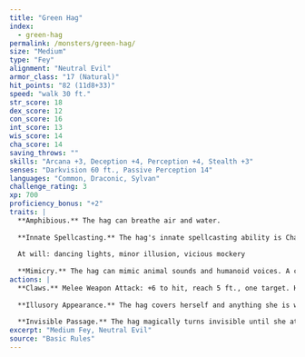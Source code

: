 ```yaml
---
title: "Green Hag"
index:
  - green-hag
permalink: /monsters/green-hag/
size: "Medium"
type: "Fey"
alignment: "Neutral Evil"
armor_class: "17 (Natural)"
hit_points: "82 (11d8+33)"
speed: "walk 30 ft."
str_score: 18
dex_score: 12
con_score: 16
int_score: 13
wis_score: 14
cha_score: 14
saving_throws: ""
skills: "Arcana +3, Deception +4, Perception +4, Stealth +3"
senses: "Darkvision 60 ft., Passive Perception 14"
languages: "Common, Draconic, Sylvan"
challenge_rating: 3
xp: 700
proficiency_bonus: "+2"
traits: |
  **Amphibious.** The hag can breathe air and water.
  
  **Innate Spellcasting.** The hag's innate spellcasting ability is Charisma (spell save DC 12). She can innately cast the following spells, requiring no material components:
  
  At will: dancing lights, minor illusion, vicious mockery
  
  **Mimicry.** The hag can mimic animal sounds and humanoid voices. A creature that hears the sounds can tell they are imitations with a successful DC 14 Wisdom (Insight) check.
actions: |
  **Claws.** Melee Weapon Attack: +6 to hit, reach 5 ft., one target. Hit: 13 (2d8 + 4) slashing damage.
  
  **Illusory Appearance.** The hag covers herself and anything she is wearing or carrying with a magical illusion that makes her look like another creature of her general size and humanoid shape. The illusion ends if the hag takes a bonus action to end it or if she dies. The changes wrought by this effect fail to hold up to physical inspection. For example, the hag could appear to have smooth skin, but someone touching her would feel her rough flesh. Otherwise, a creature must take an action to visually inspect the illusion and succeed on a DC 20 Intelligence (Investigation) check to discern that the hag is disguised.
  
  **Invisible Passage.** The hag magically turns invisible until she attacks or casts a spell, or until her concentration ends (as if concentrating on a spell). While invisible, she leaves no physical evidence of her passage, so she can be tracked only by magic. Any equipment she wears or carries is invisible with her.
excerpt: "Medium Fey, Neutral Evil"
source: "Basic Rules"
---
```

